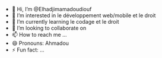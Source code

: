 - 👋 Hi, I’m @Elhadjimamadoudiouf
- 👀 I’m interested in le développement web/mobile et le droit 
- 🌱 I’m currently learning le codage et le droit
- 💞️ I’m looking to collaborate on 
- 📫 How to reach me ...
- 😄 Pronouns: Ahmadou
- ⚡ Fun fact: ...

<!---
Elhadjimamadoudiouf/Elhadjimamadoudiouf is a ✨ special ✨ repository because its `README.md` (this file) appears on your GitHub profile.
You can click the Preview link to take a look at your changes.
--->
